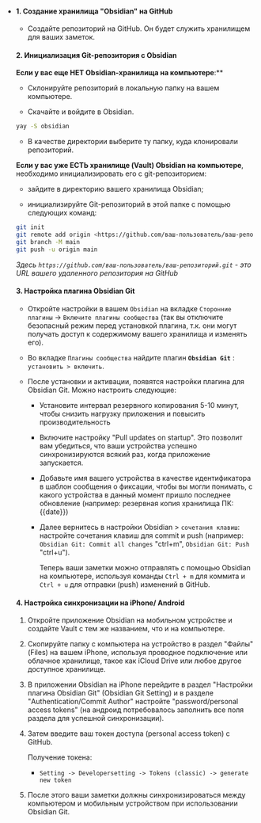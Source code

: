 - #### 1. Создание хранилища "Obsidian" на GitHub

  - Создайте репозиторий на GitHub. Он будет служить хранилищем для ваших заметок.

    

  #### 2. Инициализация Git-репозитория c Obsidian

  **Если у вас еще НЕТ Obsidian-хранилища на компьютере**:**

  - Склонируйте репозиторий в локальную папку на вашем компьютере.

  - Скачайте и войдите в Obsidian.

  ```bash
  yay -S obsidian
  ```

  - В качестве директории выберите ту папку, куда клонировали репозиторий.

  

  **Если у вас уже ЕСТЬ хранилище (Vault) Obsidian на компьютере**, необходимо инициализировать его с git-репозиторием:

  - зайдите в директорию вашего хранилища Obsidian;

  - инициализируйте Git-репозиторий в этой папке с помощью следующих команд:

  ```bash
  git init
  git remote add origin <https://github.com/ваш-пользователь/ваш-репозиторий.git>
  git branch -M main
  git push -u origin main
  ```

  *Здесь `https://github.com/ваш-пользователь/ваш-репозиторий.git` - это URL вашего удаленного репозитория на GitHub*

  

  #### **3. Настройка плагина Obsidian Git**

  - Откройте настройки в вашем `Obsidian` на вкладке `Сторонние плагины` -> `Включите плагины сообщества` (так вы отключите безопасный режим перед установкой плагина, т.к. они могут получать доступ к содержимому вашего хранилища и изменять его).

  - Во вкладке `Плагины сообщества` найдите плагин **`Obsidian Git`** : `установить > включить`.

  - После установки и активации, появятся настройки плагина для Obsidian Git. Можно настроить следующие:

    - Установите интервал резервного копирования 5-10 минут, чтобы снизить нагрузку приложения и повысить производительность

    - Включите настройку "Pull updates on startup". Это позволит вам убедиться, что ваши устройства успешно синхронизируются всякий раз, когда приложение запускается.

    - Добавьте имя вашего устройства в качестве идентификатора в шаблон сообщения о фиксации, чтобы вы могли понимать, с какого устройства в данный момент пришло последнее обновление (например: резервная копия хранилища ПК: {{date}})

    - Далее вернитесь в настройки Obsidian  > `сочетания клавиш`: настройте сочетания клавиш для commit и push (например: `Obsidian Git: Commit all changes` "ctrl+m", `Obsidian Git: Push` "ctrl+u"). 

      Теперь ваши заметки можно отправлять с помощью Obsidian на компьютере, используя команды `Ctrl + m` для коммита и `Ctrl + u` для отправки (push) изменений в GitHub.

  

  #### 4. Настройка синхронизации на iPhone/ Android

  1. Откройте приложение Obsidian на мобильном устройстве и создайте Vault с тем же названием, что и на компьютере.

  2. Скопируйте папку с компьютера на устройство в раздел "Файлы" (Files) на вашем iPhone, используя проводное подключение или облачное хранилище, такое как iCloud Drive или любое другое доступное хранилище.

  3. В приложении Obsidian на iPhone перейдите в раздел "Настройки плагина Obsidian Git" (Obsidian Git Setting) и в разделе "Authentication/Commit Author" настройте "password/personal access tokens" (на андроид потребовалось заполнить все поля раздела для успешной синхронизации).

  4. Затем введите ваш токен доступа (personal access token) с GitHub.

     Получение токена:

      - `Setting -> Developersetting -> Tokens (classic) -> generate new token`

  5. После этого ваши заметки должны синхронизироваться между компьютером и мобильным устройством при использовании Obsidian Git.
